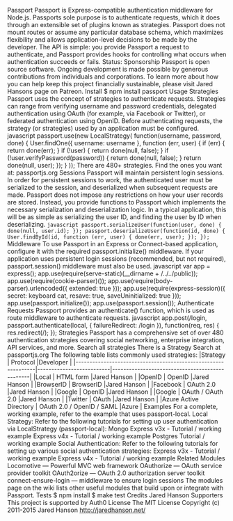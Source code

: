 Passport Passport is Express-compatible authentication middleware for Node.js. Passports sole purpose is to authenticate requests, which it does through an extensible set of plugins known as strategies. Passport does not mount routes or assume any particular database schema, which maximizes flexibility and allows application-level decisions to be made by the developer. The API is simple: you provide Passport a request to authenticate, and Passport provides hooks for controlling what occurs when authentication succeeds or fails. Status: Sponsorship Passport is open source software. Ongoing development is made possible by generous contributions from individuals and corporations. To learn more about how you can help keep this project financially sustainable, please visit Jared Hansons page on Patreon. Install $ npm install passport Usage Strategies Passport uses the concept of strategies to authenticate requests. Strategies can range from verifying username and password credentials, delegated authentication using OAuth (for example, via Facebook or Twitter), or federated authentication using OpenID. Before authenticating requests, the strategy (or strategies) used by an application must be configured. javascript passport.use(new LocalStrategy( function(username, password, done) { User.findOne({ username: username }, function (err, user) { if (err) { return done(err); } if (!user) { return done(null, false); } if (!user.verifyPassword(password)) { return done(null, false); } return done(null, user); }); } )); There are 480+ strategies. Find the ones you want at: passportjs.org Sessions Passport will maintain persistent login sessions. In order for persistent sessions to work, the authenticated user must be serialized to the session, and deserialized when subsequent requests are made. Passport does not impose any restrictions on how your user records are stored. Instead, you provide functions to Passport which implements the necessary serialization and deserialization logic. In a typical application, this will be as simple as serializing the user ID, and finding the user by ID when deserializing. ```javascript passport.serializeUser(function(user, done) { done(null, user.id); }); passport.deserializeUser(function(id, done) { User.findById(id, function (err, user) { done(err, user); }); }); ``` Middleware To use Passport in an Express or Connect-based application, configure it with the required passport.initialize() middleware. If your application uses persistent login sessions (recommended, but not required), passport.session() middleware must also be used. javascript var app = express(); app.use(require(serve-static)(__dirname + /../../public)); app.use(require(cookie-parser)()); app.use(require(body-parser).urlencoded({ extended: true })); app.use(require(express-session)({ secret: keyboard cat, resave: true, saveUninitialized: true })); app.use(passport.initialize()); app.use(passport.session()); Authenticate Requests Passport provides an authenticate() function, which is used as route middleware to authenticate requests. javascript app.post(/login, passport.authenticate(local, { failureRedirect: /login }), function(req, res) { res.redirect(/); }); Strategies Passport has a comprehensive set of over 480 authentication strategies covering social networking, enterprise integration, API services, and more. Search all strategies There is a Strategy Search at passportjs.org The following table lists commonly used strategies: |Strategy | Protocol |Developer | |---------------------------------------------------------------|--------------------------|------------------------------------------------| |Local | HTML form |Jared Hanson | |OpenID | OpenID |Jared Hanson | |BrowserID | BrowserID |Jared Hanson | |Facebook | OAuth 2.0 |Jared Hanson | |Google | OpenID |Jared Hanson | |Google | OAuth / OAuth 2.0 |Jared Hanson | |Twitter | OAuth |Jared Hanson | |Azure Active Directory | OAuth 2.0 / OpenID / SAML |Azure | Examples For a complete, working example, refer to the example that uses passport-local. Local Strategy: Refer to the following tutorials for setting up user authentication via LocalStrategy (passport-local): Mongo Express v3x - Tutorial / working example Express v4x - Tutorial / working example Postgres Tutorial / working example Social Authentication: Refer to the following tutorials for setting up various social authentication strategies: Express v3x - Tutorial / working example Express v4x - Tutorial / working example Related Modules Locomotive — Powerful MVC web framework OAuthorize — OAuth service provider toolkit OAuth2orize — OAuth 2.0 authorization server toolkit connect-ensure-login — middleware to ensure login sessions The modules page on the wiki lists other useful modules that build upon or integrate with Passport. Tests $ npm install $ make test Credits Jared Hanson Supporters This project is supported by Auth0 License The MIT License Copyright (c) 2011-2015 Jared Hanson <http://jaredhanson.net/>